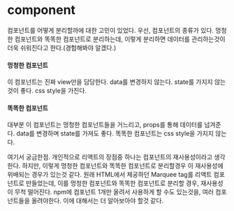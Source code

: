 # component
컴포넌트를 어떻게 분리할까에 대한 고민이 있었다.
우선, 컴포넌트의 종류가 있다. 멍청한 컴포넌트와 똑똑한 컴포넌트로 분리하는데, 이렇게 분리하면 데이터를 관리하는것이 더욱 쉬워진다고 한다.(경험해봐야 알겠다.)

#### 멍청한 컴포넌트
이 컴포넌트는 진짜 view만을 담당한다.
data를 변경하지 않는다. state를 가지지 않는것이 좋다.
css style을 가진다.

#### 똑똑한 컴포넌트
대부분 이 컴포넌트는 멍청한 컴포넌트들을 거느리고, props를 통해 데이터를 넘겨준다.
data를 변경하며 state를 가져도 좋다.
똑똑한 컴포넌트는 css style을 가지지 않는다.

여기서 궁금한점.
개인적으로 리액트의 장점중 하나는 컴포넌트의 재사용성이라고 생각한다.
하지만, 이렇게 멍청한 컴포넌트와 똑똑한 컴포넌트로 분리할경우 이 재사용성에 위배되는 경우가 있는것 같다.
원래 HTML에서 제공하던 Marquee tag를 리액트 컴포넌트로 만들었는데, 이를 멍청한 컴포넌트와 똑똑한 컴포넌트로 분리할 경우, 재사용성이 무척 떨어진다. npm에 컴포넌트 1개만 올려서 사용하게 할 수도 있는것을, 여러 컴포넌트들을 올려야한다. 이에 대해서는 더 알아보아야 할것 같다.
